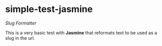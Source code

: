 # simple-test-jasmine

_Slug Formatter_

This is a very basic test with **Jasmine** that reformats text to be used as a slug in the url.
